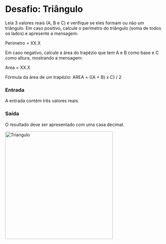 # Desafio: Triângulo
Leia 3 valores reais (A, B e C) e verifique se eles formam ou não um triângulo. Em caso positivo, calcule o perímetro do triângulo (soma de todos os lados) e apresente a mensagem:

Perimetro = XX.X

Em caso negativo, calcule a área do trapézio que tem A e B como base e C como altura, mostrando a mensagem:

Area = XX.X

Fórmula da área de um trapézio: AREA = ((A + B) x C) / 2

### Entrada
A entrada contém três valores reais.

### Saída
O resultado deve ser apresentado com uma casa decimal.

<img width="347" alt="Triangulo " src="https://user-images.githubusercontent.com/69226200/233115455-2cff3946-2593-4377-b511-c29c367c3149.png">
